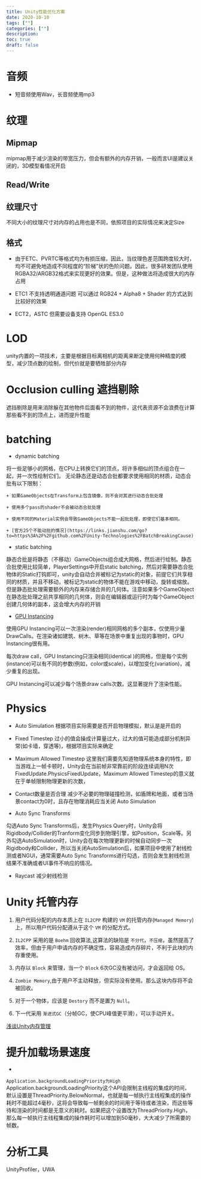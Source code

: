 ```yaml
---
title: Unity性能优化方案
date: 2020-10-10
tags: [""]
categories: [""]
description: 
toc: true
draft: false
---
```





# 音频

- 短音频使用Wav，长音频使用mp3


# 纹理

## Mipmap

mipmap用于减少渲染的带宽压力，但会有额外的内存开销，一般而言UI是建议关闭的，3D模型看情况开启


## Read/Write


## 纹理尺寸

不同大小的纹理尺寸对内存的占用也是不同，依照项目的实际情况来决定Size


## 格式

+ 由于ETC、PVRTC等格式均为有损压缩，因此，当纹理色差范围跨度较大时，均不可避免地造成不同程度的“阶梯”状的色阶问题。因此，很多研发团队使用RGBA32/ARGB32格式来实现更好的效果。但是，这种做法将造成很大的内存占用

+ ETC1 不支持透明通道问题
    可以通过 RGB24 + Alpha8 + Shader 的方式达到比较好的效果

+ ECT2，ASTC
    但需要设备支持 OpenGL ES3.0

# LOD

unity内置的一项技术，主要是根据目标离相机的距离来断定使用何种精度的模型，减少顶点数的绘制，但代价就是要牺牲部分内存


# Occlusion culling 遮挡剔除

遮挡剔除是用来消除躲在其他物件后面看不到的物件，这代表资源不会浪费在计算那些看不到的顶点上，进而提升性能


# batching

- dynamic batching 

将一些足够小的网格，在CPU上转换它们的顶点，将许多相似的顶点组合在一起，并一次性绘制它们。
无论静态还是动态合批都要求使用相同的材质，动态合批有以下限制：

    + 如果GameObjects在Transform上包含镜像，则不会对其进行动态合批处理

    + 使用多个pass的shader不会被动态合批处理

    + 使用不同的Material实例会导致GameObjects不能一起批处理，即使它们基本相同。

    + [官方25个不能动批的情况](https://links.jianshu.com/go?to=https%3A%2F%2Fgithub.com%2FUnity-Technologies%2FBatchBreakingCause)

- static batching

静态合批是将静态（不移动）GameObjects组合成大网格，然后进行绘制。静态合批使用比较简单，PlayerSettings中开启static batching，然后对需要静态合批物体的Static打钩即可，unity会自动合并被标记为static的对象，前提它们共享相同的材质，并且不移动，被标记为static的物体不能在游戏中移动，旋转或缩放。但是静态批处理需要额外的内存来存储合并的几何体。注意如果多个GameObject在静态批处理之前共享相同的几何体，则会在编辑器或运行时为每个GameObject创建几何体的副本，这会增大内存的开销

- [GPU Instancing](https://zhuanlan.zhihu.com/p/70123645)

使用GPU Instancing可以一次渲染(render)相同网格的多个副本，仅使用少量DrawCalls。在渲染诸如建筑、树木、草等在场景中重复出现的事物时，GPU Instancing很有用。

每次draw call，GPU Instancing只渲染相同(identical )的网格，但是每个实例(instance)可以有不同的参数(例如，color或scale)，以增加变化(variation)，减少重复的出现。

GPU Instancing可以减少每个场景draw calls次数。这显著提升了渲染性能。

# Physics

- Auto Simulation
根据项目实际需要是否开启物理模拟，默认是是开启的

- Fixed Timestep 
过小的值会操成计算量过大，过大的值可能造成部分机制异常(如卡墙，穿透等)，根据项目实际来确定

- Maximum Allowed Timestep
这里我们需要先知道物理系统本身的特性，即当游戏上一帧卡顿时，Unity会在当前帧非常靠前的阶段连续调用N次FixedUpdate.PhysicsFixedUpdate，Maximum Allowed Timestep的意义就在于单帧限制物理更新的次数，


- Contact数量是否合理
减少不必要的物理碰撞检测，如盾牌和地面，或者当场景contact为0时，且存在物理消耗应当关闭 Auto Simulation


- Auto Sync Transforms

勾选Auto Sync Transforms后，发生Physics Query时，Unity会将Rigidbody/Collider的Tranform变化同步到物理引擎，如Position，Scale等。另外勾选AutoSimulation时，Unity会在每次物理更新的时候自动同步一次Rigidbody和Collider，所以当关闭AutoSimulation后，如果项目中使用了射线检测或者NGUI，通常需要Auto Sync Transforms进行勾选，否则会发生射线检测结果不准确或者UI事件不响应的情况。

- Raycast
减少射线检测


# Unity 托管内存

1. 用户代码分配的内存本质上在 `IL2CPP` 构建的 `VM` 的托管内存(`Managed Memory`)上，所以用户代码分配遵从于这个 `VM` 的分配方式。

2. `IL2CPP` 采用的是 `Boehm` 回收算法,这算法的缺陷是 `不分代`，`不压缩`，虽然提高了效率，但由于用户申请内存的不确定性，容易造成内存碎片，不利于此块的内存重使用。

3. 内存以 `Block` 来管理，当一个 `Block` 6次GC没有被访问，才会返回给 OS。

3. `Zombie Memory`,由于用户不主动释放，但实际没有使用。那么这块内存将不会被回收。

4. 对于一个物体，应该是 `Destory` 而不是置为 `Null`。

4. 下一代采用 `渐进式GC`（分帧GC，使CPU峰值更平滑），可以手动开关。

[浅谈Unity内存管理](https://www.bilibili.com/video/av79798486)


# 提升加载场景速度

-
`Application.backgroundLoadingPriority为High`
Application.backgroundLoadingPriority这个API会限制主线程的集成的时间，默认设置是ThreadPriority.BelowNormal，也就是每一帧执行主线程集成的操作耗时不能超过4毫秒，这将会导致每一帧剩余的时间用于等待或者渲染，而这些等待和渲染的时间都是无意义的耗时。如果把这个设置改为ThreadPriority.High，那么每一帧执行主线程集成的操作耗时可以增加到50毫秒，大大减少了所需要的帧数。




# 分析工具

UnityProfiler，UWA